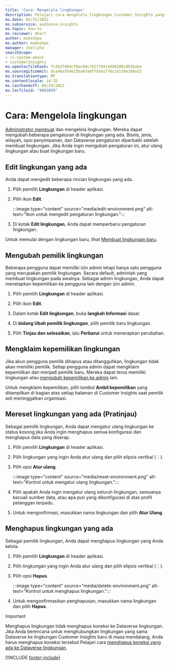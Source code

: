 ```yaml
---
title: 'Cara: Mengelola lingkungan'
description: Pelajari cara mengelola lingkungan Customer Insights yang ada sebagai admin."
ms.date: 05/31/2022
ms.subservice: audience-insights
ms.topic: how-to
ms.reviewer: mhart
author: mukeshpo
ms.author: mukeshpo
manager: shellyha
searchScope:
- ci-system-about
- customerInsights
ms.openlocfilehash: fc3b3f404cf0ac84c782778414494289c803babe
ms.sourcegitcommit: dca46afb9e23ba87a0ff59a1776c1d139e209a32
ms.translationtype: MT
ms.contentlocale: id-ID
ms.lasthandoff: 06/29/2022
ms.locfileid: "9083059"
---
```

# <a name="how-to-manage-environments"></a>Cara: Mengelola lingkungan

[Administrator membuat](create-environment.md) dan mengelola lingkungan. Mereka dapat mengubah beberapa pengaturan di lingkungan yang ada. Bisnis, jenis, wilayah, opsi penyimpanan, dan Dataverse pengaturan diperbaiki setelah membuat lingkungan. Jika Anda ingin mengubah pengaturan ini, atur ulang lingkungan atau buat lingkungan baru.

## <a name="edit-an-existing-environment"></a>Edit lingkungan yang ada

Anda dapat mengedit beberapa rincian lingkungan yang ada.

1. Pilih pemilih **Lingkungan** di header aplikasi.

1. Pilih ikon **Edit**.

   :::image type="content" source="media/edit-environment.png" alt-text="Ikon untuk mengedit pengaturan lingkungan.":::

1. Di kotak **Edit lingkungan**, Anda dapat memperbarui pengaturan lingkungan.

Untuk memulai dengan lingkungan baru, lihat [Membuat lingkungan baru](create-environment.md).

## <a name="change-the-owner-of-an-environment"></a>Mengubah pemilik lingkungan

Beberapa pengguna dapat memiliki izin admin tetapi hanya satu pengguna yang merupakan pemilik lingkungan. Secara default, adminlah yang membuat lingkungan pada awalnya. Sebagai admin lingkungan, Anda dapat menetapkan kepemilikan ke pengguna lain dengan izin admin.

1. Pilih pemilih **Lingkungan** di header aplikasi.

1. Pilih ikon **Edit**.

1. Dalam kotak **Edit lingkungan**, buka **langkah Informasi** dasar.

1. Di **bidang Ubah pemilik lingkungan**, pilih pemilik baru lingkungan.  

1. Pilih **Tinjau dan selesaikan**, lalu **Perbarui** untuk menerapkan perubahan.

## <a name="claim-ownership-of-an-environment"></a>Mengklaim kepemilikan lingkungan

Jika akun pengguna pemilik dihapus atau ditangguhkan, lingkungan tidak akan memiliki pemilik. Setiap pengguna admin dapat mengklaim kepemilikan dan menjadi pemilik baru. Mereka dapat terus memiliki lingkungan atau [mengubah kepemilikan ke admin](#change-the-owner-of-an-environment) lain.

Untuk mengklaim kepemilikan, pilih tombol **Ambil kepemilikan** yang ditampilkan di bagian atas setiap halaman di Customer Insights saat pemilik asli meninggalkan organisasi.

## <a name="reset-an-existing-environment-preview"></a>Mereset lingkungan yang ada (Pratinjau)

Sebagai pemilik lingkungan, Anda dapat mengatur ulang lingkungan ke status kosong jika Anda ingin menghapus semua konfigurasi dan menghapus data yang diserap.

1. Pilih pemilih **Lingkungan** di header aplikasi.

1. Pilih lingkungan yang ingin Anda atur ulang dan pilih elipsis vertikal (&vellip;).

1. Pilih opsi **Atur ulang**.

   :::image type="content" source="media/reset-environment.png" alt-text="Kontrol untuk mengatur ulang lingkungan.":::

1. Pilih apakah Anda ingin mengatur ulang seluruh lingkungan, semuanya kecuali sumber data, atau apa pun yang dikonfigurasi di atas profil pelanggan terpadu.

1. Untuk mengonfirmasi, masukkan nama lingkungan dan pilih **Atur Ulang**.

## <a name="delete-an-existing-environment"></a>Menghapus lingkungan yang ada

Sebagai pemilik lingkungan, Anda dapat menghapus lingkungan yang Anda kelola.

1. Pilih pemilih **Lingkungan** di header aplikasi.

1. Pilih lingkungan yang ingin Anda atur ulang dan pilih elipsis vertikal (&vellip;). 

1. Pilih opsi **Hapus**.

   :::image type="content" source="media/delete-environment.png" alt-text="Kontrol untuk menghapus lingkungan.":::

1. Untuk mengonfirmasikan penghapusan, masukkan nama lingkungan dan pilih **Hapus**.

> [!IMPORTANT]
> Menghapus lingkungan tidak menghapus koneksi ke Dataverse lingkungan. Jika Anda berencana untuk menghubungkan lingkungan yang sama Dataverse ke lingkungan Customer Insights baru di masa mendatang, Anda harus menghapus koneksi tersebut Pelajari cara [menghapus koneksi yang ada ke Dataverse lingkungan](customer-insights-dataverse.md#remove-an-existing-connection-to-a-dataverse-environment).

[!INCLUDE [footer-include](includes/footer-banner.md)]
